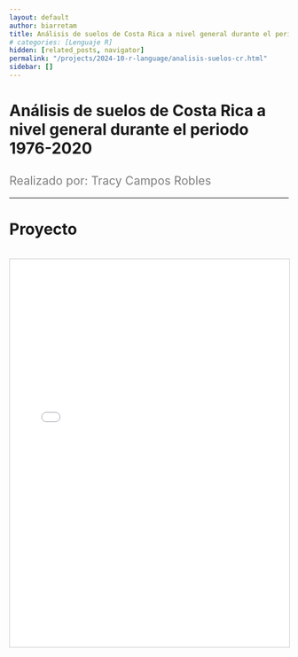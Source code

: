 ```yaml
---
layout: default
author: biarretam
title: Análisis de suelos de Costa Rica a nivel general durante el periodo 1976-2020
# categories: [Lenguaje R]
hidden: [related_posts, navigator]
permalink: "/projects/2024-10-r-language/analisis-suelos-cr.html"
sidebar: []
---
```


# Análisis de suelos de Costa Rica a nivel general durante el periodo 1976-2020

<h2 style="color: gray; font-weight: normal;">
Realizado por: Tracy Campos Robles
</h2>

---

# Proyecto
<br>

<iframe 
    src="/assets/pdf/2024-10-r/tracy_campos.pdf" 
    width="100%" 
    height="700" 
    style="border: 1px solid #ccc;"
></iframe>